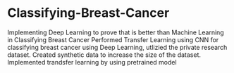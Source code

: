 # Classifying-Breast-Cancer
Implementing Deep Learning to prove that is better than Machine Learning in Classifying Breast Cancer
Performed Transfer Learning using CNN for classifying breast cancer using Deep Learning, utlizied the private research dataset. 
Created synthetic data to increase the size of the dataset. Implemented trandsfer learning by using pretrained model
